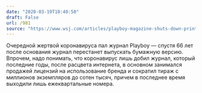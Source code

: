 ```yaml
---
date: "2020-03-19T10:40:50"
draft: False
url: /981
source: "https://www.wsj.com/articles/playboy-magazine-shuts-down-print-edition-citing-coronavirus-11584582245"
---
```


Очередной жертвой коронавируса пал журнал Playboy — спустя 66 лет после основания журнал перестанет выпускать бумажную версию. Впрочем, надо понимать, что коронавирус лишь добил журнал, который последние годы, после расцвета интернета, в основном занимался продажей лицензий на использование бренда и сократил тираж с миллионов экземпляров до сотен тысяч, причем в последнее время выходили лишь ежеквартальные номера.
